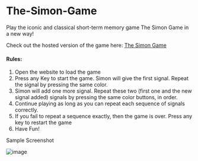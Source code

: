 # The-Simon-Game
Play the iconic and classical short-term memory game The Simon Game in a new way!

Check out the hosted version of the game here:
<a href="https://archit1706.github.io/The-Simon-Game/" target="_blank">The Simon Game</a>

<h4>Rules: </h4>
<ol>
  <li>Open the website to load the game</li>
  <li>Press any Key to start the game. Simon will give the first signal. Repeat the signal by pressing the same color.</li>
  <li>Simon will add one more signal. Repeat these two (first one and the new signal added) signals by pressing the same color buttons, in order.</li>
  <li>Continue playing as long as you can repeat each sequence of signals correctly.</li>
  <li>If you fail to repeat a sequence exactly, then the game is over. Press any key to restart the game</li>
  <li>Have Fun!</li>
</ol>

Sample Screenshot

![image](https://github.com/Archit1706/The-Simon-Game/assets/75872913/0a061aad-3d43-467a-b4e1-1c1162d40d11)

